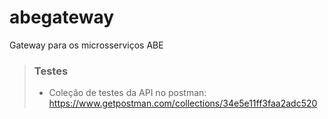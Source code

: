 # abegateway
Gateway para os microsserviços ABE

> ### Testes
> - Coleção de testes da API no postman: https://www.getpostman.com/collections/34e5e11ff3faa2adc520
